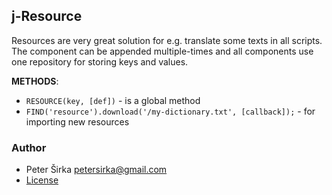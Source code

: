## j-Resource

Resources are very great solution for e.g. translate some texts in all scripts. The component can be appended multiple-times and all components use one repository for storing keys and values.

__METHODS__:

- `RESOURCE(key, [def])` - is a global method
- `FIND('resource').download('/my-dictionary.txt', [callback]);` - for importing new resources

### Author

- Peter Širka <petersirka@gmail.com>
- [License](https://www.totaljs.com/licenses/)